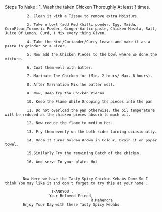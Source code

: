 Steps To Make :
              1. Wash the taken Chicken Thoroughly At least 3 times.

              2. Clean it with a Tissue to remove extra Moisture.

              3. Take a bowl (add Red Chilli powder, Egg, Maida, CornFlour,Turmeric Powder, Ginger-Garlic paste, Chicken Masala, Salt, Juice Of Lemon, Curd, ) Mix every thing Given.

              4. Take the Mint/Coriander/Curry leaves and make it as a paste in grinder or a Mixer.

              5. Now add the Chicken Pieces to the bowl where we done the mixture.

              6. Coat them well with batter.

              7. Marinate The Chicken for (Min. 2 hours/ Max. 8 hours).

              8. After Marination Mix the batter well.

              9. Now, Deep fry the Chicken Pieces.

              10. Keep the Flame While Dropping the pieces into the pan 

              11. Do not overload the pan otherwise, the oil temperature will be reduced as the chicken pieces absorb to much oil.

              12. Now reduce the flame to medium Hot.

              13. Fry them evenly on the both sides turning occasionally.

              14. Once It turns Golden Brown in Colour, Drain it on paper towel.

              15.Similarly Fry the remaining Batch of the chicken.

              16. And serve To your plates Hot 



            Now Here we have the Tasty Spicy Chicken Kebabs Done So I think You may like it and don't forget to try this at your home .

                         THANKYOU ,
                        Your Beloved Friend, 
                                           R.Mahendra
            Enjoy Your Day with these Tasty Spicy Kebabs                                
